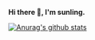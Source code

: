 **Hi there 👋, I'm sunling.**

[![Anurag's github stats](https://github-readme-stats.vercel.app/api?username=)](https://github.com/anuraghazra/github-readme-stats)



